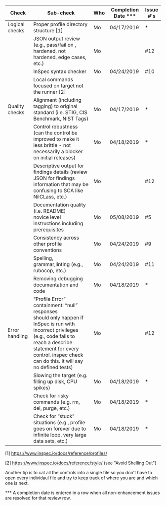 | Check          | Sub-check                                                                         | Who | Completion Date *** | Issue #'s |
|----------------|-----------------------------------------------------------------------------------|-----|-----------------|-----------|
|Logical checks| Proper profile directory structure	[1]						|Mo|04/17/2019|*|
| |JSON output review (e.g., pass/fail on ,<br>hardened, not hardened, edge cases, etc.)|Mo| |#12|
| |InSpec syntax checker|Mo|04/24/2019|#10|
| |Local commands focused on target not the runner [2]|||
|Quality checks|Alignment (including tagging) to original<br> standard (i.e. STIG, CIS Benchmark, NIST Tags)|Mo|04/17/2019|*|
| |Control robustness (can the control be improved to make it less brittle - not necessarily a blocker on initial releases)|Mo|04/18/2019|*|
| |Descriptive output for findings details (review JSON for findings information that may be confusing to SCA like NilCLass, etc.)|Mo| |#12|
| |Documentation quality (i.e. README)<br> novice level instructions including prerequisites|Mo|05/08/2019|#5|
| |Consistency across other profile conventions |Mo|04/24/2019|#9|
| |Spelling, grammar,linting (e.g., rubocop, etc.)|Mo|04/24/2019|#11|
| |Removing debugging documentation and code|Mo|04/18/2019|*|
| Error handling |“Profile Error” containment: “null” responses <br>should only happen if InSpec is run with incorrect privileges (e.g., code fails to reach a describe statement for every control. inspec check can do this. It will say no defined tests)|Mo| |#12|
| |Slowing the target (e.g. filling up disk, CPU spikes)|Mo|04/18/2019|*|
| |Check for risky commands (e.g. rm, del, purge, etc.)|Mo|04/18/2019|*|
| |Check for “stuck” situations (e.g., profile goes on forever due to infinite loop, very large data sets, etc.)|Mo|04/18/2019|*|


[1] https://www.inspec.io/docs/reference/profiles/

[2] https://www.inspec.io/docs/reference/style/ (see "Avoid Shelling Out")

Another tip is to cat all the controls into a single file so you don't have to open every individaul file and try to keep track of where you are and which one is next.

*** A completion date is entered in a row when all non-enhancement issues are resolved for that review row.
